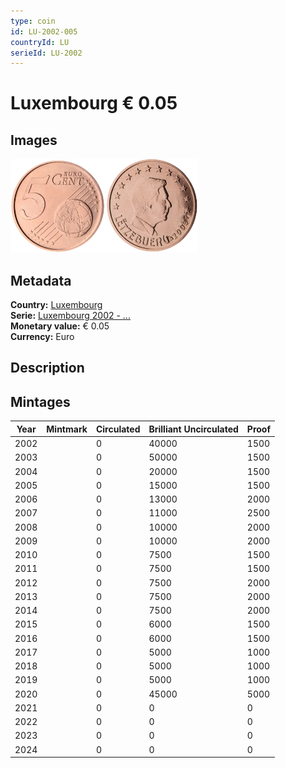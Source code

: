```yaml
---
type: coin
id: LU-2002-005
countryId: LU
serieId: LU-2002
---
```


# Luxembourg € 0.05

## Images

<img src="../../../Images/common-2002-005.webp" height="150" alt="Front image"><img src="Images/luxembourg-2002-005.webp" height="150" alt="Back image">

## Metadata

**Country:** [Luxembourg](../index.md)\
**Serie:** [Luxembourg 2002 - ...](index.md)\
**Monetary value:** € 0.05\
**Currency:** Euro

## Description

## Mintages

| Year | Mintmark | Circulated | Brilliant Uncirculated | Proof |
| ---- | -------- | ---------- | ---------------------- | ----- |
| 2002 |          | 0          | 40000                  | 1500  |
| 2003 |          | 0          | 50000                  | 1500  |
| 2004 |          | 0          | 20000                  | 1500  |
| 2005 |          | 0          | 15000                  | 1500  |
| 2006 |          | 0          | 13000                  | 2000  |
| 2007 |          | 0          | 11000                  | 2500  |
| 2008 |          | 0          | 10000                  | 2000  |
| 2009 |          | 0          | 10000                  | 2000  |
| 2010 |          | 0          | 7500                   | 1500  |
| 2011 |          | 0          | 7500                   | 1500  |
| 2012 |          | 0          | 7500                   | 2000  |
| 2013 |          | 0          | 7500                   | 2000  |
| 2014 |          | 0          | 7500                   | 2000  |
| 2015 |          | 0          | 6000                   | 1500  |
| 2016 |          | 0          | 6000                   | 1500  |
| 2017 |          | 0          | 5000                   | 1000  |
| 2018 |          | 0          | 5000                   | 1000  |
| 2019 |          | 0          | 5000                   | 1000  |
| 2020 |          | 0          | 45000                  | 5000  |
| 2021 |          | 0          | 0                      | 0     |
| 2022 |          | 0          | 0                      | 0     |
| 2023 |          | 0          | 0                      | 0     |
| 2024 |          | 0          | 0                      | 0     |
